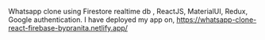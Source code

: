 Whatsapp clone using Firestore realtime db , ReactJS, MaterialUI, Redux, Google authentication. I have deployed my app on, 
https://whatsapp-clone-react-firebase-bypranita.netlify.app/
